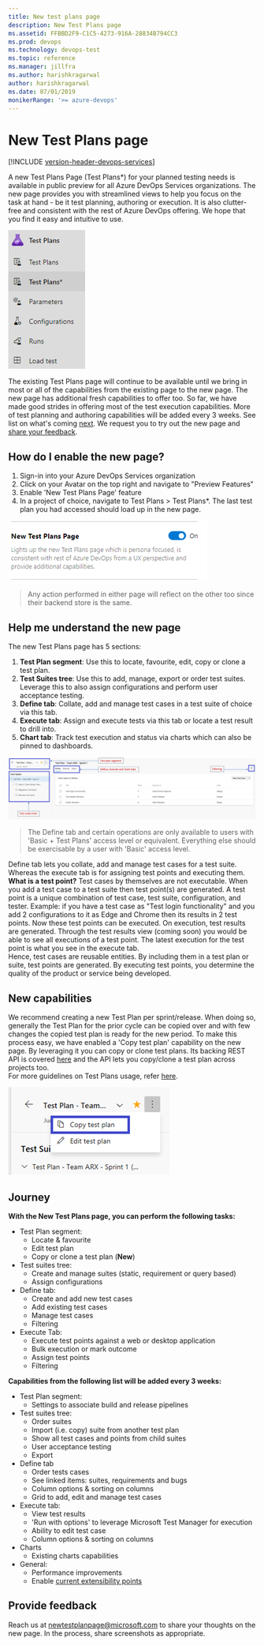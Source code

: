 ```yaml
---
title: New test plans page   
description: New Test Plans page
ms.assetid: FFBBD2F9-C1C5-4273-916A-28834B794CC3
ms.prod: devops
ms.technology: devops-test
ms.topic: reference
ms.manager: jillfra
ms.author: harishkragarwal
author: harishkragarwal
ms.date: 07/01/2019
monikerRange: '>= azure-devops'
---
```

# New Test Plans page

[!INCLUDE [version-header-devops-services](_shared/version-header-devops-services.md)]

A new Test Plans Page (Test Plans*) for your planned testing needs is available in public preview for all Azure DevOps Services organizations. The new page provides you with streamlined views to help you focus on the task at hand - be it test planning, authoring or execution. It is also clutter-free and consistent with the rest of Azure DevOps offering. We hope that you find it easy and intuitive to use.

![test plans page](_img/new-test-plans-page/test-plans-placeholder.png)

The existing Test Plans page will continue to be available until we bring in most or all of the capabilities from the existing page to the new page. The new page has additional fresh capabilities to offer too. So far, we have made good strides in offering most of the test execution capabilities. More of test planning and authoring capabilities will be added every 3 weeks. See list on what's coming [next](#journey). We request you to try out the new page and [share your feedback](#feedback).

## How do I enable the new page?

1. Sign-in into your Azure DevOps Services organization
2. Click on your Avatar on the top right and navigate to "Preview Features"
3. Enable 'New Test Plans Page' feature
4. In a project of choice, navigate to Test Plans > Test Plans*. The last test plan you had accessed should load up in the new page.

![test plans preview](_img/new-test-plans-page/enable-preview-feature.png)

> Any action performed in either page will reflect on the other too since their backend store is the same.

## Help me understand the new page

The new Test Plans page has 5 sections:
1. **Test Plan segment**: Use this to locate, favourite, edit, copy or clone a test plan.
2. **Test Suites tree**: Use this to add, manage, export or order test suites. Leverage this to also assign configurations and perform user acceptance testing.
3. **Define tab**: Collate, add and manage test cases in a test suite of choice via this tab.
4. **Execute tab**: Assign and execute tests via this tab or locate a test result to drill into.
5. **Chart tab**: Track test execution and status via charts which can also be pinned to dashboards.

![test plans sneek peek](_img/new-test-plans-page/new-test-plans-page.png)

> The Define tab and certain operations are only available to users with 'Basic + Test Plans' access level or equivalent. Everything else should be exercisable by a user with 'Basic' access level.

Define tab lets you collate, add and manage test cases for a test suite. Whereas the execute tab is for assigning test points and executing them. **What is a test point?** Test cases by themselves are not executable. When you add a test case to a test suite then test point(s) are generated. A test point is a unique combination of test case, test suite, configuration, and tester. Example: if you have a test case as "Test login functionality" and you add 2 configurations to it as Edge and Chrome then its results in 2 test points. Now these test points can be executed. On execution, test results are generated. Through the test results view (coming soon) you would be able to see all executions of a test point. The latest execution for the test point is what you see in the execute tab. <br>
Hence, test cases are reusable entities. By including them in a test plan or suite, test points are generated. By executing test points, you determine the quality of the product or service being developed.

## New capabilities

We recommend creating a new Test Plan per sprint/release. When doing so, generally the Test Plan for the prior cycle can be copied over and with few changes the copied test plan is ready for the new period. To make this process easy, we have enabled a 'Copy test plan' capability on the new page. By leveraging it you can copy or clone test plans. Its backing REST API is covered [here](https://docs.microsoft.com/rest/api/azure/devops/testplan/test%20plan%20clone/clone%20test%20plan?view=azure-devops-rest-5.1) and the API lets you copy/clone a test plan across projects too.<br>
For more guidelines on Test Plans usage, refer [here](https://blogs.msdn.microsoft.com/visualstudioalmrangers/2015/07/22/test-planning-and-management-guide-updated/).

![test plans page](_img/new-test-plans-page/copy-test-plan.png)

<a name="journey"></a>

## Journey

**With the New Test Plans page, you can perform the following tasks:**

- Test Plan segment:
    - Locate & favourite
    - Edit test plan 
    - Copy or clone a test plan (**New**)
- Test suites tree:
    - Create and manage suites (static, requirement or query based)
    - Assign configurations
- Define tab:
    - Create and add new test cases
    - Add existing test cases
    - Manage test cases
    - Filtering
- Execute Tab:
    - Execute test points against a web or desktop application 
    - Bulk execution or mark outcome
    - Assign test points
    - Filtering

**Capabilities from the following list will be added every 3 weeks:**

- Test Plan segment:
	- Settings to associate build and release pipelines
- Test suites tree:
	- Order suites
	- Import (i.e. copy) suite from another test plan
	- Show all test cases and points from child suites
	- User acceptance testing
	- Export
- Define tab
	- Order tests cases
	- See linked items: suites, requirements and bugs
	- Column options & sorting on columns
	- Grid to add, edit and manage test cases
- Execute tab:
	- View test results
	- 'Run with options' to leverage Microsoft Test Manager for execution
	- Ability to edit test case
	- Column options & sorting on columns
- Charts
	- Existing charts capabilities
- General:
	- Performance improvements
	- Enable [current extensibility points](https://docs.microsoft.com/azure/devops/extend/reference/targets/overview?view=azure-devops)

<a name="feedback"></a> 

## Provide feedback
Reach us at newtestplanpage@microsoft.com to share your thoughts on the new page. In the process, share screenshots as appropriate.
